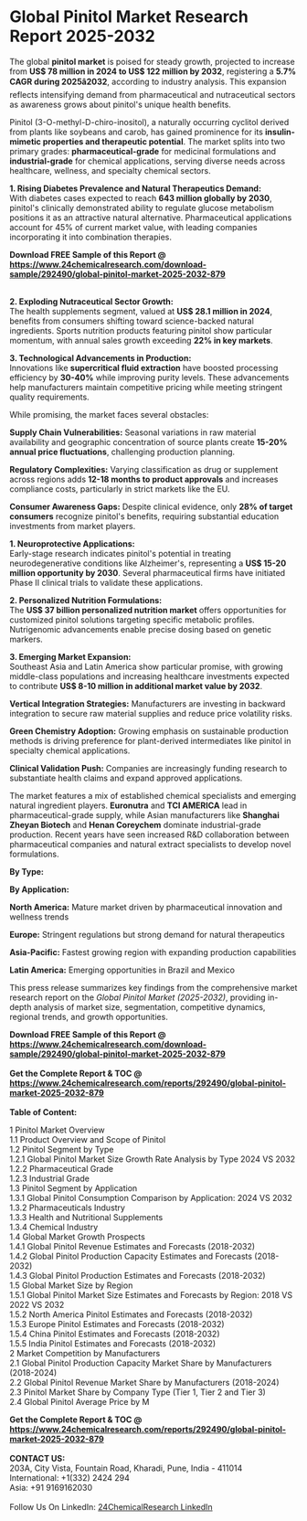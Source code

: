 <h1>Global Pinitol Market Research Report 2025-2032</h1><p>The global <strong>pinitol market</strong> is poised for steady growth, projected to increase from <strong>US$ 78 million in 2024 to US$ 122 million by 2032</strong>, registering a <strong>5.7% CAGR during 2025â2032</strong>, according to industry analysis. This expansion reflects intensifying demand from pharmaceutical and nutraceutical sectors as awareness grows about pinitol's unique health benefits.</p><p>Pinitol (3-O-methyl-D-chiro-inositol), a naturally occurring cyclitol derived from plants like soybeans and carob, has gained prominence for its <strong>insulin-mimetic properties and therapeutic potential</strong>. The market splits into two primary grades: <strong>pharmaceutical-grade</strong> for medicinal formulations and <strong>industrial-grade</strong> for chemical applications, serving diverse needs across healthcare, wellness, and specialty chemical sectors.</p><p><strong>1. Rising Diabetes Prevalence and Natural Therapeutics Demand:</strong><br>
With diabetes cases expected to reach <strong>643 million globally by 2030</strong>, pinitol's clinically demonstrated ability to regulate glucose metabolism positions it as an attractive natural alternative. Pharmaceutical applications account for 45% of current market value, with leading companies incorporating it into combination therapies.</p><div><b>Download FREE Sample of this Report @ 
            <a href="https://www.24chemicalresearch.com/download-sample/292490/global-pinitol-market-2025-2032-879">
            https://www.24chemicalresearch.com/download-sample/292490/global-pinitol-market-2025-2032-879</a></b></div><br><p><strong>2. Exploding Nutraceutical Sector Growth:</strong><br>
The health supplements segment, valued at <strong>US$ 28.1 million in 2024</strong>, benefits from consumers shifting toward science-backed natural ingredients. Sports nutrition products featuring pinitol show particular momentum, with annual sales growth exceeding <strong>22% in key markets</strong>.</p><p><strong>3. Technological Advancements in Production:</strong><br>
Innovations like <strong>supercritical fluid extraction</strong> have boosted processing efficiency by <strong>30-40%</strong> while improving purity levels. These advancements help manufacturers maintain competitive pricing while meeting stringent quality requirements.</p><p>While promising, the market faces several obstacles:</p><p><strong>Supply Chain Vulnerabilities:</strong> Seasonal variations in raw material availability and geographic concentration of source plants create <strong>15-20% annual price fluctuations</strong>, challenging production planning.</p><p><strong>Regulatory Complexities:</strong> Varying classification as drug or supplement across regions adds <strong>12-18 months to product approvals</strong> and increases compliance costs, particularly in strict markets like the EU.</p><p><strong>Consumer Awareness Gaps:</strong> Despite clinical evidence, only <strong>28% of target consumers</strong> recognize pinitol's benefits, requiring substantial education investments from market players.</p><p><strong>1. Neuroprotective Applications:</strong><br>
Early-stage research indicates pinitol's potential in treating neurodegenerative conditions like Alzheimer's, representing a <strong>US$ 15-20 million opportunity by 2030</strong>. Several pharmaceutical firms have initiated Phase II clinical trials to validate these applications.</p><p><strong>2. Personalized Nutrition Formulations:</strong><br>
The <strong>US$ 37 billion personalized nutrition market</strong> offers opportunities for customized pinitol solutions targeting specific metabolic profiles. Nutrigenomic advancements enable precise dosing based on genetic markers.</p><p><strong>3. Emerging Market Expansion:</strong><br>
Southeast Asia and Latin America show particular promise, with growing middle-class populations and increasing healthcare investments expected to contribute <strong>US$ 8-10 million in additional market value by 2032</strong>.</p><p><strong>Vertical Integration Strategies:</strong> Manufacturers are investing in backward integration to secure raw material supplies and reduce price volatility risks.</p><p><strong>Green Chemistry Adoption:</strong> Growing emphasis on sustainable production methods is driving preference for plant-derived intermediates like pinitol in specialty chemical applications.</p><p><strong>Clinical Validation Push:</strong> Companies are increasingly funding research to substantiate health claims and expand approved applications.</p><p>The market features a mix of established chemical specialists and emerging natural ingredient players. <strong>Euronutra</strong> and <strong>TCI AMERICA</strong> lead in pharmaceutical-grade supply, while Asian manufacturers like <strong>Shanghai Zheyan Biotech</strong> and <strong>Henan Coreychem</strong> dominate industrial-grade production. Recent years have seen increased R&amp;D collaboration between pharmaceutical companies and natural extract specialists to develop novel formulations.</p><p><strong>By Type:</strong></p><p><strong>By Application:</strong></p><p><strong>North America:</strong> Mature market driven by pharmaceutical innovation and wellness trends</p><p><strong>Europe:</strong> Stringent regulations but strong demand for natural therapeutics</p><p><strong>Asia-Pacific:</strong> Fastest growing region with expanding production capabilities</p><p><strong>Latin America:</strong> Emerging opportunities in Brazil and Mexico</p><p>This press release summarizes key findings from the comprehensive market research report on the <em>Global Pinitol Market (2025-2032)</em>, providing in-depth analysis of market size, segmentation, competitive dynamics, regional trends, and growth opportunities.</p><div><b>Download FREE Sample of this Report @ 
            <a href="https://www.24chemicalresearch.com/download-sample/292490/global-pinitol-market-2025-2032-879">
            https://www.24chemicalresearch.com/download-sample/292490/global-pinitol-market-2025-2032-879</a></b></div><br><div><b>Get the Complete Report & TOC @ 
            <a href="https://www.24chemicalresearch.com/reports/292490/global-pinitol-market-2025-2032-879">
            https://www.24chemicalresearch.com/reports/292490/global-pinitol-market-2025-2032-879</a></b></div><br>
            <b>Table of Content:</b><p>1 Pinitol Market Overview<br />
    1.1 Product Overview and Scope of Pinitol<br />
    1.2 Pinitol Segment by Type<br />
        1.2.1 Global Pinitol Market Size Growth Rate Analysis by Type 2024 VS 2032<br />
        1.2.2 Pharmaceutical Grade<br />
        1.2.3 Industrial Grade<br />
    1.3 Pinitol Segment by Application<br />
        1.3.1 Global Pinitol Consumption Comparison by Application: 2024 VS 2032<br />
        1.3.2 Pharmaceuticals Industry<br />
        1.3.3 Health and Nutritional Supplements<br />
        1.3.4 Chemical Industry<br />
    1.4 Global Market Growth Prospects<br />
        1.4.1 Global Pinitol Revenue Estimates and Forecasts (2018-2032)<br />
        1.4.2 Global Pinitol Production Capacity Estimates and Forecasts (2018-2032)<br />
        1.4.3 Global Pinitol Production Estimates and Forecasts (2018-2032)<br />
    1.5 Global Market Size by Region<br />
        1.5.1 Global Pinitol Market Size Estimates and Forecasts by Region: 2018 VS 2022 VS 2032<br />
        1.5.2 North America Pinitol Estimates and Forecasts (2018-2032)<br />
        1.5.3 Europe Pinitol Estimates and Forecasts (2018-2032)<br />
        1.5.4 China Pinitol Estimates and Forecasts (2018-2032)<br />
        1.5.5 India Pinitol Estimates and Forecasts (2018-2032)<br />
2 Market Competition by Manufacturers<br />
    2.1 Global Pinitol Production Capacity Market Share by Manufacturers (2018-2024)<br />
    2.2 Global Pinitol Revenue Market Share by Manufacturers (2018-2024)<br />
    2.3 Pinitol Market Share by Company Type (Tier 1, Tier 2 and Tier 3)<br />
    2.4 Global Pinitol Average Price by M</p><div><b>Get the Complete Report & TOC @ 
            <a href="https://www.24chemicalresearch.com/reports/292490/global-pinitol-market-2025-2032-879">
            https://www.24chemicalresearch.com/reports/292490/global-pinitol-market-2025-2032-879</a></b></div><br><b>CONTACT US:</b><br>
            203A, City Vista, Fountain Road, Kharadi, Pune, India - 411014<br>
            International: +1(332) 2424 294<br>
            Asia: +91 9169162030 <br><br>
            Follow Us On LinkedIn: <a href="https://www.linkedin.com/company/24chemicalresearch/">24ChemicalResearch LinkedIn</a>